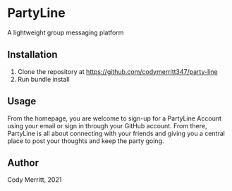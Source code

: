 # PartyLine

A lightweight group messaging platform

## Installation

1. Clone the repository at https://github.com/codymerritt347/party-line
2. Run bundle install

## Usage

From the homepage, you are welcome to sign-up for a PartyLine Account using your email or sign in through your GitHub account.
From there, PartyLine is all about connecting with your friends and giving you a central place to post your thoughts and keep the party going.

## Author

Cody Merritt, 2021